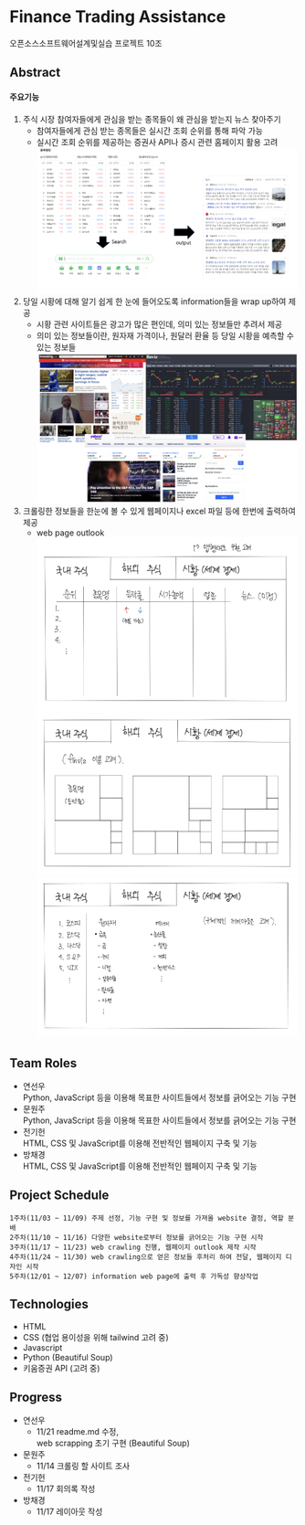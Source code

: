 # Finance Trading Assistance

오픈소스소프트웨어설계및실습 프로젝트 10조

## Abstract

#### 주요기능

1. 주식 시장 참여자들에게 관심을 받는 종목들이 왜 관심을 받는지 뉴스 찾아주기<br>
   - 참여자들에게 관심 받는 종목들은 실시간 조회 순위를 통해 파악 가능
   - 실시간 조회 순위를 제공하는 증권사 API나 증시 관련 홈페이지 활용 고려
     ![project abstract1](image/image.png)<br>
2. 당일 시황에 대해 알기 쉽게 한 눈에 들어오도록 information들을 wrap up하여 제공 <br>
   - 시황 관련 사이트들은 광고가 많은 편인데, 의미 있는 정보들만 추려서 제공
   - 의미 있는 정보들이란, 원자재 가격이나, 원달러 환율 등 당일 시황을 예측할 수 있는 정보들
     ![news sites](image/image-2.png)
3. 크롤링한 정보들을 한눈에 볼 수 있게 웹페이지나 excel 파일 등에 한번에 출력하여 제공 <br>
   - web page outlook
     ![korea stock](image/layout-1.jpg)
     ![oversea stock](image/layout-2.jpg)
     ![market condition](image/layout-3.jpg)

## Team Roles

- 연선우<br>
  Python, JavaScript 등을 이용해 목표한 사이트들에서 정보를 긁어오는 기능 구현
- 문원주<br>
  Python, JavaScript 등을 이용해 목표한 사이트들에서 정보를 긁어오는 기능 구현
- 전기헌<br>
  HTML, CSS 및 JavaScript를 이용해 전반적인 웹페이지 구축 및 기능
- 방채경<br>
  HTML, CSS 및 JavaScript를 이용해 전반적인 웹페이지 구축 및 기능

## Project Schedule

```
1주차(11/03 ~ 11/09) 주제 선정, 기능 구현 및 정보를 가져올 website 결정, 역할 분배
2주차(11/10 ~ 11/16) 다양한 website로부터 정보를 긁어오는 기능 구현 시작
3주차(11/17 ~ 11/23) web crawling 진행, 웹페이지 outlook 제작 시작
4주차(11/24 ~ 11/30) web crawling으로 얻은 정보들 후처리 하여 전달, 웹페이지 디자인 시작
5주차(12/01 ~ 12/07) information web page에 출력 후 가독성 향상작업
```

## Technologies

- HTML
- CSS (협업 용이성을 위해 tailwind 고려 중)
- Javascript
- Python (Beautiful Soup)
- 키움증권 API (고려 중)

## Progress

- 연선우<br>
  - 11/21 readme.md 수정, <br>
    web scrapping 초기 구현 (Beautiful Soup)
- 문원주<br>
  - 11/14 크롤링 할 사이트 조사
- 전기헌<br>
  - 11/17 회의록 작성
- 방채경<br>
  - 11/17 레이아웃 작성
